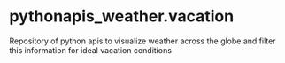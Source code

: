 # pythonapis_weather.vacation
Repository of python apis to visualize weather across the globe and filter this information for ideal vacation conditions
